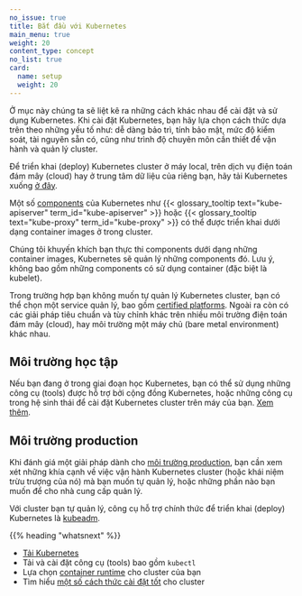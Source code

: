 ```yaml
---
no_issue: true
title: Bắt đầu với Kubernetes
main_menu: true
weight: 20
content_type: concept
no_list: true
card:
  name: setup
  weight: 20
---
```


<!-- overview -->

Ở mục này chúng ta sẽ liệt kê ra những cách khác nhau để cài đặt và sử dụng Kubernetes. Khi cài đặt Kubernetes, bạn hãy lựa chọn cách thức dựa trên theo những yếu tố như: dễ dàng bảo trì, tính bảo mật, mức độ kiểm soát, tài nguyên sẵn có, cũng như trình độ chuyên môn cần thiết để vận hành và quản lý cluster.

Để triển khai (deploy) Kubernetes cluster ở máy local, trên dịch vụ điện toán đám mây (cloud) hay ở trung tâm dữ liệu của riêng bạn, hãy tải Kubernetes xuống [ở đây](/releases/download/).

Một số [components]((/docs/concepts/overview/components/)) của Kubernetes như {{< glossary_tooltip text="kube-apiserver" term_id="kube-apiserver" >}} hoặc {{< glossary_tooltip text="kube-proxy" term_id="kube-proxy" >}} có thể được triển khai dưới dạng container images ở trong cluster.

Chúng tôi khuyến khích bạn thực thi components dưới dạng những container images, Kubernetes sẽ quản lý những components đó. Lưu ý, không bao gồm những components có sử dụng container (đặc biệt là kubelet).

Trong trường hợp bạn không muốn tự quản lý Kubernetes cluster, bạn có thể chọn một service quản lý, bao gồm [certified platforms](/docs/setup/production-environment/turnkey-solutions/). Ngoài ra còn có các giải pháp tiêu chuẩn và tùy chỉnh khác trên nhiều môi trường điện toán đám mây (cloud), hay môi trường một máy chủ (bare metal environment) khác nhau.

<!-- body -->

## Môi trường học tập

Nếu bạn đang ở trong giai đoạn học Kubernetes, bạn có thể sử dụng những công cụ (tools) được hỗ trợ bởi cộng đồng Kubernetes, hoặc những công cụ trong hệ sinh thái để cài đặt Kubernetes cluster trên máy của bạn. [Xem thêm](/docs/tasks/tools/).

## Môi trường production

Khi đánh giá một giải pháp dành cho [môi trường production](/docs/setup/production-environment/),
bạn cần xem xét những khía cạnh về việc vận hành Kubernetes cluster (hoặc khái niệm trừu trượng của nó) mà bạn muốn tự quản lý, 
hoặc những phần nào bạn muốn để cho nhà cung cấp quản lý.

Với cluster bạn tự quản lý, công cụ hỗ trợ chính thức để triển khai (deploy) Kubernetes là [kubeadm](/docs/setup/production-environment/tools/kubeadm/).

{{% heading "whatsnext" %}}

- [Tải Kubernetes](/releases/download/)
- Tải và cài đặt công cụ (tools) bao gồm `kubectl`
- Lựa chọn [container runtime](/docs/setup/production-environment/container-runtimes/) cho cluster của bạn
- Tìm hiểu [một số cách thức cài đặt tốt](/vi/docs/setup/best-practices/) cho  cluster
